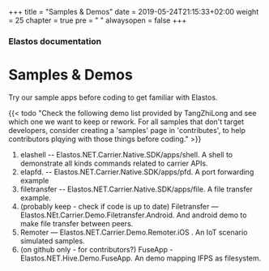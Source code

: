 +++
title = "Samples & Demos"
date = 2019-05-24T21:15:33+02:00
weight = 25
chapter = true
pre = "<i class='fa fa-folder-open'></i> "
alwaysopen = false
+++

### Elastos documentation

# Samples & Demos

Try our sample apps before coding to get familiar with Elastos.


{{< todo "Check the following demo list provided by TangZhiLong and see which one we want to keep or rework. For all samples that don't target developers, consider creating a 'samples' page in 'contributes', to help contributors plqying with those things before coding." >}}

1. elashell   -- Elastos.NET.Carrier.Native.SDK/apps/shell.  A shell to demonstrate all kinds commands related to carrier APIs.
2. elapfd.    -- Elastos.NET.Carrier.Native.SDK/apps/pfd. A port forwarding example
3. filetransfer   -- Elastos.NET.Carrier.Native.SDK/apps/file. A file transfer example.
4. (probably keep - check if code is up to date) Filetransfer — Elastos.NEt.Carrier.Demo.Filetransfer.Android. And android demo to make file transfer between peers.
5. Remoter — Elastos.NET.Carrier.Demo.Remoter.iOS . An IoT scenario simulated samples.
6. (on github only - for contributors?) FuseApp - Elastos.NET.Hive.Demo.FuseApp. An demo mapping IFPS as filesystem.
